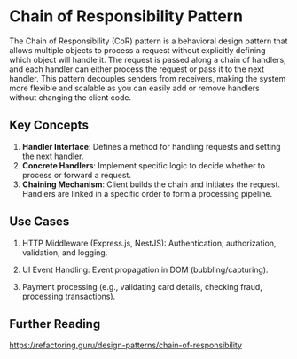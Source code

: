 # Chain of Responsibility Pattern

The Chain of Responsibility (CoR) pattern is a behavioral design pattern that allows multiple objects to process a request without explicitly defining which object will handle it. The request is passed along a chain of handlers, and each handler can either process the request or pass it to the next handler. This pattern decouples senders from receivers, making the system more flexible and scalable as you can easily add or remove handlers without changing the client code.

## Key Concepts

1. **Handler Interface**: Defines a method for handling requests and setting the next handler.
2. **Concrete Handlers**: Implement specific logic to decide whether to process or forward a request.
3. **Chaining Mechanism**: Client builds the chain and initiates the request. Handlers are linked in a specific order to form a processing pipeline.

## Use Cases

1. HTTP Middleware (Express.js, NestJS): Authentication, authorization, validation, and logging.

2. UI Event Handling: Event propagation in DOM (bubbling/capturing).

3. Payment processing (e.g., validating card details, checking fraud, processing transactions).

## Further Reading

https://refactoring.guru/design-patterns/chain-of-responsibility
